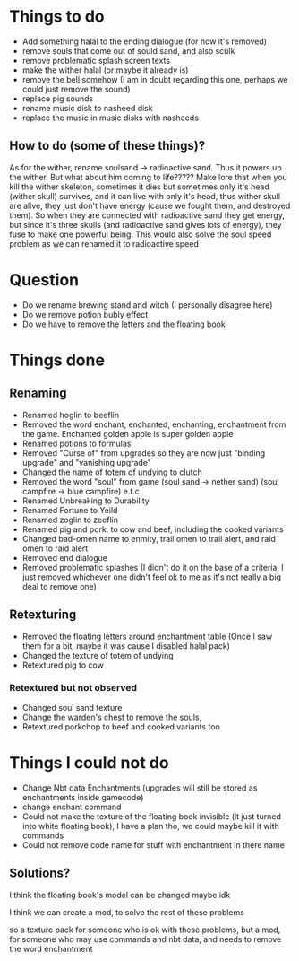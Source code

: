 # Things to do 

- Add something halal to the ending dialogue (for now it's removed)
- remove souls that come out of sould sand, and also sculk
- remove problematic splash screen texts
- make the wither halal (or maybe it already is)
- remove the bell somehow (I am in doubt regarding this one, perhaps we could just remove the sound)
- replace pig sounds
- rename music disk to nasheed disk
- replace the music in music disks with nasheeds

## How to do (some of these things)?

As for the wither, rename soulsand -> radioactive sand. Thus it powers up the wither. But what about him coming to life????? Make lore that when you kill the wither skeleton, sometimes it dies but sometimes only it's head (wither skull) survives, and it can live with only it's head, thus wither skull are alive, they just don't have energy (cause we fought them, and destroyed them). So when they are connected with radioactive sand they get energy, but since it's three skulls (and radioactive sand gives lots of energy), they fuse to make one powerful being. This would also solve the soul speed problem as we can renamed it to radioactive speed

# Question

- Do we rename brewing stand and witch (I personally disagree here)
- Do we remove potion bubly effect
- Do we have to remove the letters and the floating book

# Things done

## Renaming

- Renamed hoglin to beeflin
- Removed the word enchant, enchanted, enchanting, enchantment from the game. Enchanted golden apple is super golden apple
- Renamed potions to formulas
- Removed "Curse of" from upgrades so they are now just "binding upgrade" and "vanishing upgrade"
- Changed the name of totem of undying to clutch 
- Removed the word "soul" from game (soul sand -> nether sand) (soul campfire -> blue campfire) e.t.c
- Renamed Unbreaking to Durability
- Renamed Fortune to Yeild
- Renamed zoglin to zeeflin
- Renamed pig and pork, to cow and beef, including the cooked variants
- Changed bad-omen name to enmity, trail omen to trail alert, and raid omen to raid alert
- Removed end dialogue
- Removed problematic splashes (I didn't do it on the base of a criteria, I just removed whichever one didn't feel ok to me as it's not really a big deal to remove one)

## Retexturing

- Removed the floating letters around enchantment table (Once I saw them for a bit, maybe it was cause I disabled halal pack) 
- Changed the texture of totem of undying
- Retextured pig to cow

### Retextured but not observed

- Changed soul sand texture
- Change the warden's chest to remove the souls,
- Retextured porkchop to beef and cooked variants too

# Things I could not do

- Change Nbt data Enchantments (upgrades will still be stored as enchantments inside gamecode)
- change enchant command 
- Could not make the texture of the floating book invisible (it just turned into white floating book), I have a plan tho, we could maybe kill it with commands
- Could not remove code name for stuff with enchantment in there name

## Solutions?
I think the floating book's model can be changed maybe idk

I think we can create a mod, to solve the rest of these problems

so a texture pack for someone who is ok with these problems, but a mod, for someone who may use commands and nbt data, and needs to remove the word enchantment
